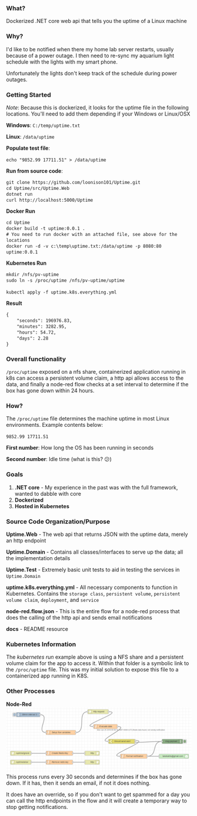 ### What?
Dockerized .NET core web api that tells you the uptime of a Linux machine

### Why?
I'd like to be notified when there my home lab server restarts, usually because of a power outage. I then need to re-sync my aquarium light schedule with the lights with my smart phone.

Unfortunately the lights don't keep track of the schedule during power outages. 

### Getting Started
*Note*: Because this is dockerized, it looks for the uptime file in the following locations. You'll need to add them depending if your Windows or Linux/OSX

**Windows**: `C:/temp/uptime.txt`

**Linux**: `/data/uptime`

**Populate test file**:

`echo "9852.99 17711.51" > /data/uptime`

**Run from source code**:
```
git clone https://github.com/loonison101/Uptime.git
cd Uptime/src/Uptime.Web
dotnet run
curl http://localhost:5000/Uptime
```

**Docker Run**
```
cd Uptime
docker build -t uptime:0.0.1 .
# You need to run docker with an attached file, see above for the locations
docker run -d -v c:\temp\uptime.txt:/data/uptime -p 8080:80 uptime:0.0.1
```

**Kubernetes Run**
```
mkdir /nfs/pv-uptime
sudo ln -s /proc/uptime /nfs/pv-uptime/uptime

kubectl apply -f uptime.k8s.everything.yml
```

**Result**
```
{
    "seconds": 196976.83,
    "minutes": 3282.95,
    "hours": 54.72,
    "days": 2.28
}
```

### Overall functionality
`/proc/uptime` exposed on a nfs share, containerized application running in k8s can access a persistent volume claim, a http api allows access to the data, and finally a node-red flow checks at a set interval to determine if the box has gone down within 24 hours.

### How?
The `/proc/uptime` file determines the machine uptime in most Linux environments. Example contents below:

`
9852.99 17711.51
`

**First number**: How long the OS has been running in seconds

**Second number**: Idle time (what is this? :confused:) 

### Goals
1. **.NET core** - My experience in the past was with the full framework, wanted to dabble with core
2. **Dockerized**
3. **Hosted in Kubernetes** 

### Source Code Organization/Purpose
**Uptime.Web** - The web api that returns JSON with the uptime data, merely an http endpoint

**Uptime.Domain** - Contains all classes/interfaces to serve up the data; all the implementation details

**Uptime.Test** - Extremely basic unit tests to aid in testing the services in `Uptime.Domain`

**uptime.k8s.everything.yml** - All necessary components to function in Kubernetes. Contains the `storage class`, `persistent volume`, `persistent volume claim`, `deployment`, and `service`

**node-red.flow.json** - This is the entire flow for a node-red process that does the calling of the http api and sends email notifications

**docs** - README resource

### Kubernetes Information
The *kubernetes run* example above is using a NFS share and a persistent volume claim for the app to access it. Within that folder is a symbolic link to the  `/proc/uptime` file.
This was my initial solution to expose this file to a containerized app running in K8S.

### Other Processes
**Node-Red**
![node-red](./docs/node-red.PNG)
This process runs every 30 seconds and determines if the box has gone down. If it has, then it sends an email, if not it does nothing.

It does have an override, so if you don't want to get spammed for a day you can call the http endpoints in the flow and it will create a temporary way to stop getting notifications.